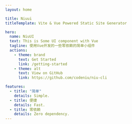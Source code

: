 ```yaml
---
layout: home

title: Niuui
titleTemplate: Vite & Vue Powered Static Site Generator

hero:
  name: NiuUI
  text: This is Some UI component with Vue
  tagline: 使用Vue开发的一些零依赖的简单小组件
  actions:
    - theme: brand
      text: Get Started
      link: /getting-started
    - theme: alt
      text: View on GitHub
      link: https://github.com/codeniu/niu-cli

features:
  - title: "简单"
    details: Simple.
  - title: 便捷
    details: Fast.
  - title: 零依赖
    details: Zero dependency.
---
```

